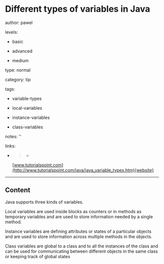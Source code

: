 # Different types of variables in Java
author: pawel

levels:

  - basic

  - advanced

  - medium

type: normal

category: tip

tags:

  - variable-types

  - local-variables

  - instance-variables

  - class-variables

notes: ''

links:

  - >-
    [www.tutorialspoint.com](http://www.tutorialspoint.com/java/java_variable_types.htm){website}

---
## Content

Java supports three kinds of variables. 

Local variables are used inside blocks as counters or in methods as temporary variables and are used to store information needed by a single method.

Instance variables are defining attributes or states of a particular objects and are used to store information across multiple methods in the objects.

Class variables are global to a class and to all the instances of the class and can be used for communicating between different objects in the same class or keeping track of global states